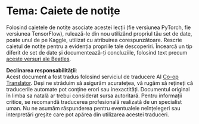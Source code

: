 <!--
CO_OP_TRANSLATOR_METADATA:
{
  "original_hash": "bc690ecf68b38d311cc9e12f3144a28c",
  "translation_date": "2025-08-25T21:42:39+00:00",
  "source_file": "lessons/5-NLP/14-Embeddings/assignment.md",
  "language_code": "ro"
}
-->
# Tema: Caiete de notițe

Folosind caietele de notițe asociate acestei lecții (fie versiunea PyTorch, fie versiunea TensorFlow), rulează-le din nou utilizând propriul tău set de date, poate unul de pe Kaggle, utilizat cu atribuirea corespunzătoare. Rescrie caietul de notițe pentru a evidenția propriile tale descoperiri. Încearcă un tip diferit de set de date și documentează-ți concluziile, folosind text precum [aceste versuri ale Beatles](https://www.kaggle.com/datasets/jenlooper/beatles-lyrics).

**Declinarea responsabilității**:  
Acest document a fost tradus folosind serviciul de traducere AI [Co-op Translator](https://github.com/Azure/co-op-translator). Deși ne străduim să asigurăm acuratețea, vă rugăm să rețineți că traducerile automate pot conține erori sau inexactități. Documentul original în limba sa natală ar trebui considerat sursa autoritară. Pentru informații critice, se recomandă traducerea profesională realizată de un specialist uman. Nu ne asumăm răspunderea pentru eventualele neînțelegeri sau interpretări greșite care pot apărea din utilizarea acestei traduceri.